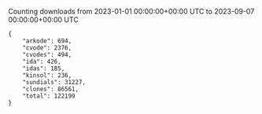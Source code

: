 
Counting downloads from 2023-01-01 00:00:00+00:00 UTC to 2023-09-07 00:00:00+00:00 UTC

```
{
    "arkode": 694,
    "cvode": 2376,
    "cvodes": 494,
    "ida": 426,
    "idas": 185,
    "kinsol": 236,
    "sundials": 31227,
    "clones": 86561,
    "total": 122199
}
```
